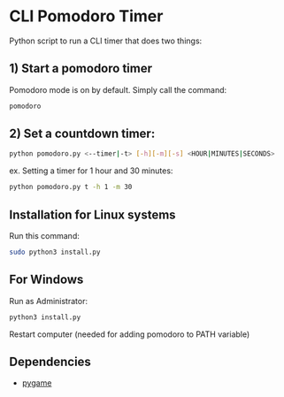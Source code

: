 # CLI Pomodoro Timer

Python script to run a CLI timer that does two things:

## 1) Start a pomodoro timer

Pomodoro mode is on by default. Simply call the command:
```bash
pomodoro
```


## 2) Set a countdown timer:
```bash
python pomodoro.py <--timer|-t> [-h][-m][-s] <HOUR|MINUTES|SECONDS>
```
ex. Setting a timer for 1 hour and 30 minutes:
```bash
python pomodoro.py t -h 1 -m 30
```

## Installation for Linux systems

Run this command: 
```bash
sudo python3 install.py
```

## For Windows

Run as Administrator:
```bash
python3 install.py
```

Restart computer (needed for adding pomodoro to PATH variable)

## Dependencies
* [pygame](https://pygame.org/wiki/GettingStarted)
